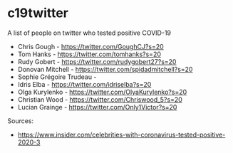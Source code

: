 # c19twitter
A list of people on twitter who tested positive COVID-19


* Chris Gough - https://twitter.com/GoughCJ?s=20
* Tom Hanks - https://twitter.com/tomhanks?s=20
* Rudy Gobert - https://twitter.com/rudygobert27?s=20
* Donovan Mitchell - https://twitter.com/spidadmitchell?s=20
* Sophie Grégoire Trudeau - 
* Idris Elba - https://twitter.com/idriselba?s=20
* Olga Kurylenko - https://twitter.com/OlyaKurylenko?s=20
* Christian Wood - https://twitter.com/Chriswood_5?s=20
* Lucian Grainge - https://twitter.com/Only1Victor?s=20



Sources:
* https://www.insider.com/celebrities-with-coronavirus-tested-positive-2020-3
